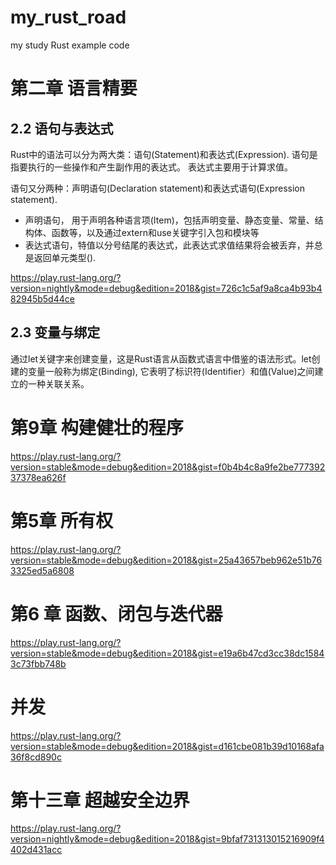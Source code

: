 # my_rust_road

my study Rust example code

# 第二章 语言精要 

## 2.2 语句与表达式

Rust中的语法可以分为两大类：语句(Statement)和表达式(Expression). 
语句是指要执行的一些操作和产生副作用的表达式。
表达式主要用于计算求值。

语句又分两种：声明语句(Declaration statement)和表达式语句(Expression statement). 

- 声明语句， 用于声明各种语言项(Item)，包括声明变量、静态变量、常量、结构体、函数等，以及通过extern和use关键字引入包和模块等
- 表达式语句，特值以分号结尾的表达式，此表达式求值结果将会被丢弃，并总是返回单元类型(). 


https://play.rust-lang.org/?version=nightly&mode=debug&edition=2018&gist=726c1c5af9a8ca4b93b482945b5d44ce

## 2.3 变量与绑定

通过let关键字来创建变量，这是Rust语言从函数式语言中借鉴的语法形式。let创建的变量一般称为绑定(Binding), 它表明了标识符(Identifier）和值(Value)之间建立的一种关联关系。

# 第9章 构建健壮的程序

https://play.rust-lang.org/?version=stable&mode=debug&edition=2018&gist=f0b4b4c8a9fe2be77739237378ea626f

# 第5章 所有权 

https://play.rust-lang.org/?version=stable&mode=debug&edition=2018&gist=25a43657beb962e51b763325ed5a6808

# 第6 章 函数、闭包与迭代器

https://play.rust-lang.org/?version=stable&mode=debug&edition=2018&gist=e19a6b47cd3cc38dc15843c73fbb748b

# 并发

https://play.rust-lang.org/?version=stable&mode=debug&edition=2018&gist=d161cbe081b39d10168afa36f8cd890c

# 第十三章 超越安全边界

https://play.rust-lang.org/?version=nightly&mode=debug&edition=2018&gist=9bfaf731313015216909f4402d431acc
